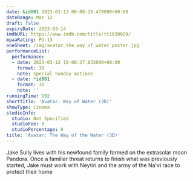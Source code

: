 ```yaml
---
date: &id001 2023-03-13 00:00:29.479000+00:00
dateRange: Mar 12
draft: false
expiryDate: 2023-03-14
imdbURL: https://www.imdb.com/title/tt1630029/
mpaaRating: PG-13
oneSheet: /img/avatar_the_way_of_water_poster.jpg
performanceList:
  performance:
  - date: 2023-03-12 19:00:27.832000+00:00
    format: 3D
    note: Special Sunday matinee
  - date: *id001
    format: 3D
    note: ''
runningTime: 192
shortTitle: 'Avatar: Way of Water (3D)'
showType: Cinema
studioInfo:
  studio: Not Specified
  studioFee: 0
  studioPercentage: 0
title: 'Avatar: The Way of the Water (3D)'
---
```


Jake Sully lives with his newfound family formed on the extrasolar moon Pandora. Once a familiar threat returns to finish what was previously started, Jake must work with Neytiri and the army of the Na'vi race to protect their home
